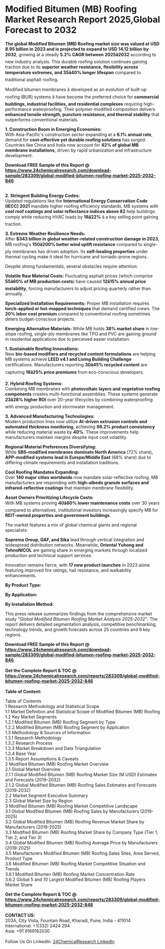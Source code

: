 <h1>Modified Bitumen (MB) Roofing Market Research Report 2025,Global Forecast to 2032</h1><p><strong>The global Modified Bitumen (MB) Roofing market size was valued at USD 8.95 billion in 2023 and is projected to expand to USD 14.12 billion by 2032</strong>, growing at a steady <strong>5.2% CAGR between 2025â2032</strong> according to new industry analysis. This durable roofing solution continues gaining traction due to its <strong>superior weather resistance, flexibility across temperature extremes, and 35â40% longer lifespan</strong> compared to traditional asphalt roofing.</p><p>Modified bitumen membranes â developed as an evolution of built-up roofing (BUR) systems â have become the preferred choice for <strong>commercial buildings, industrial facilities, and residential complexes</strong> requiring high-performance waterproofing. Their polymer-modified composition delivers <strong>enhanced tensile strength, puncture resistance, and thermal stability</strong> that outperforms conventional materials.</p><p><strong>1. Construction Boom in Emerging Economies:</strong><br>
With Asia-Pacific's construction sector expanding at a <strong>6.1% annual rate</strong>, demand for <strong>cost-effective yet durable roofing solutions</strong> has surged. Countries like China and India now account for <strong>42% of global MB membrane installations</strong>, driven by rapid urbanization and infrastructure development.</p><div><b>Download FREE Sample of this Report @ 
            <a href="https://www.24chemicalresearch.com/download-sample/283309/global-modified-bitumen-roofing-market-2025-2032-846">
            https://www.24chemicalresearch.com/download-sample/283309/global-modified-bitumen-roofing-market-2025-2032-846</a></b></div><br><p><strong>2. Stringent Building Energy Codes:</strong><br>
Updated regulations like the <strong>International Energy Conservation Code (IECC) 2021</strong> mandate higher roofing efficiency standards. MB systems with <strong>cool roof coatings and solar reflectance indices above 82</strong> help buildings comply while reducing HVAC loads by <strong>18â22%</strong> â a key selling point gaining traction.</p><p><strong>3. Extreme Weather Resilience Needs:</strong><br>
After <strong>$343 billion in global weather-related construction damage in 2023</strong>, MB roofing's <strong>150â200% better wind uplift resistance</strong> compared to single-ply membranes has driven adoption. Its <strong>self-healing properties</strong> under thermal cycling make it ideal for hurricane and tornado-prone regions.</p><p>Despite strong fundamentals, several obstacles require attention:</p><p><strong>Volatile Raw Material Costs:</strong> Fluctuating asphalt prices (which comprise <strong>55â60% of MB production costs</strong>) have caused <strong>12â15% annual price instability</strong>, forcing manufacturers to adjust pricing quarterly rather than annually.</p><p><strong>Specialized Installation Requirements:</strong> Proper MB installation requires <strong>torch-applied or hot-mopped techniques</strong> that demand certified crews. The <strong>20% labor cost premium</strong> compared to conventional roofing sometimes deters budget-conscious projects.</p><p><strong>Emerging Alternative Materials:</strong> While MB holds <strong>38% market share</strong> in low-slope roofing, single-ply membranes like TPO and PVC are gaining ground in residential applications due to perceived easier installation.</p><p><strong>1. Sustainable Roofing Innovations:</strong><br>
New <strong>bio-based modifiers and recycled content formulations</strong> are helping MB systems achieve <strong>LEED v4.1 and Living Building Challenge</strong> certifications. Manufacturers reporting <strong>30â45% recycled content</strong> are capturing <strong>18â25% price premiums</strong> from eco-conscious developers.</p><p><strong>2. Hybrid Roofing Systems:</strong><br>
Combining MB membranes with <strong>photovoltaic layers and vegetative roofing components</strong> creates multi-functional assemblies. These systems generate <strong>23â28% higher ROI</strong> over 20-year lifecycles by combining waterproofing with energy production and stormwater management.</p><p><strong>3. Advanced Manufacturing Technologies:</strong><br>
Modern production lines now utilize <strong>AI-driven extrusion controls and automated thickness monitoring</strong>, achieving <strong>99.2% product consistency</strong> while reducing material waste by <strong>40%</strong>. These improvements help manufacturers maintain margins despite input cost volatility.</p><p><strong>Regional Material Preferences Diversifying:</strong><br>
	While <strong>SBS-modified membranes dominate North America</strong> (72% share), <strong>APP-modified systems lead in Europe/Middle East</strong> (68% share) due to differing climate requirements and installation traditions.</p><p><strong>Cool Roofing Mandates Expanding:</strong><br>
	Over <strong>140 major cities worldwide</strong> now mandate solar-reflective roofing. MB manufacturers are responding with <strong>high-albedo granule surfaces and infrared-reflective coatings</strong> that maintain membrane flexibility.</p><p><strong>Asset Owners Prioritizing Lifecycle Costs:</strong><br>
	With MB systems proving <strong>40â60% lower maintenance costs</strong> over 30 years compared to alternatives, institutional investors increasingly specify MB for <strong>REIT-owned properties and government buildings</strong>.</p><p>The market features a mix of global chemical giants and regional specialists:</p><p><strong>Soprema Group, GAF, and Sika</strong> lead through vertical integration and widespread distribution networks. Meanwhile, <strong>Oriental Yuhong and TehnoNICOL</strong> are gaining share in emerging markets through localized production and technical support services.</p><p>Innovation remains fierce, with <strong>17 new product launches</strong> in 2023 alone featuring improved fire ratings, hail resistance, and walkability enhancements.</p><p><strong>By Product Type:</strong></p><p><strong>By Application:</strong></p><p><strong>By Installation Method:</strong></p><p>This press release summarizes findings from the comprehensive market study <em>"Global Modified Bitumen Roofing Market Analysis 2025-2032"</em>. The report delivers detailed segmentation analysis, competitive benchmarking, technology trends, and growth forecasts across 25 countries and 6 key regions.</p><div><b>Download FREE Sample of this Report @ 
            <a href="https://www.24chemicalresearch.com/download-sample/283309/global-modified-bitumen-roofing-market-2025-2032-846">
            https://www.24chemicalresearch.com/download-sample/283309/global-modified-bitumen-roofing-market-2025-2032-846</a></b></div><br><div><b>Get the Complete Report & TOC @ 
            <a href="https://www.24chemicalresearch.com/reports/283309/global-modified-bitumen-roofing-market-2025-2032-846">
            https://www.24chemicalresearch.com/reports/283309/global-modified-bitumen-roofing-market-2025-2032-846</a></b></div><br>
            <b>Table of Content:</b><p>Table of Contents<br />
1 Research Methodology and Statistical Scope<br />
1.1 Market Definition and Statistical Scope of Modified Bitumen (MB) Roofing<br />
1.2 Key Market Segments<br />
1.2.1 Modified Bitumen (MB) Roofing Segment by Type<br />
1.2.2 Modified Bitumen (MB) Roofing Segment by Application<br />
1.3 Methodology & Sources of Information<br />
1.3.1 Research Methodology<br />
1.3.2 Research Process<br />
1.3.3 Market Breakdown and Data Triangulation<br />
1.3.4 Base Year<br />
1.3.5 Report Assumptions & Caveats<br />
2 Modified Bitumen (MB) Roofing Market Overview<br />
2.1 Global Market Overview<br />
2.1.1 Global Modified Bitumen (MB) Roofing Market Size (M USD) Estimates and Forecasts (2019-2032)<br />
2.1.2 Global Modified Bitumen (MB) Roofing Sales Estimates and Forecasts (2019-2032)<br />
2.2 Market Segment Executive Summary<br />
2.3 Global Market Size by Region<br />
3 Modified Bitumen (MB) Roofing Market Competitive Landscape<br />
3.1 Global Modified Bitumen (MB) Roofing Sales by Manufacturers (2019-2025)<br />
3.2 Global Modified Bitumen (MB) Roofing Revenue Market Share by Manufacturers (2019-2025)<br />
3.3 Modified Bitumen (MB) Roofing Market Share by Company Type (Tier 1, Tier 2, and Tier 3)<br />
3.4 Global Modified Bitumen (MB) Roofing Average Price by Manufacturers (2019-2025)<br />
3.5 Manufacturers Modified Bitumen (MB) Roofing Sales Sites, Area Served, Product Type<br />
3.6 Modified Bitumen (MB) Roofing Market Competitive Situation and Trends<br />
3.6.1 Modified Bitumen (MB) Roofing Market Concentration Rate<br />
3.6.2 Global 5 and 10 Largest Modified Bitumen (MB) Roofing Players Market Share </p><div><b>Get the Complete Report & TOC @ 
            <a href="https://www.24chemicalresearch.com/reports/283309/global-modified-bitumen-roofing-market-2025-2032-846">
            https://www.24chemicalresearch.com/reports/283309/global-modified-bitumen-roofing-market-2025-2032-846</a></b></div><br><b>CONTACT US:</b><br>
            203A, City Vista, Fountain Road, Kharadi, Pune, India - 411014<br>
            International: +1(332) 2424 294<br>
            Asia: +91 9169162030 <br><br>
            Follow Us On LinkedIn: <a href="https://www.linkedin.com/company/24chemicalresearch/">24ChemicalResearch LinkedIn</a>